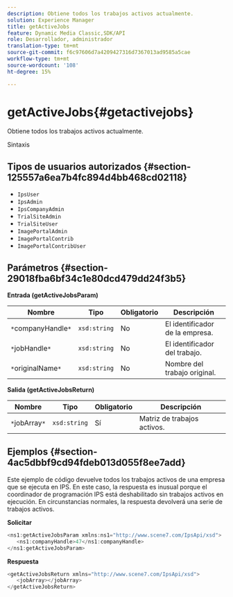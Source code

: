 ```yaml
---
description: Obtiene todos los trabajos activos actualmente.
solution: Experience Manager
title: getActiveJobs
feature: Dynamic Media Classic,SDK/API
role: Desarrollador, administrador
translation-type: tm+mt
source-git-commit: f6c97606d7a4209427316d7367013ad9585a5cae
workflow-type: tm+mt
source-wordcount: '108'
ht-degree: 15%

---
```



# getActiveJobs{#getactivejobs}

Obtiene todos los trabajos activos actualmente.

Sintaxis

## Tipos de usuarios autorizados {#section-125557a6ea7b4fc894d4bb468cd02118}

* `IpsUser`
* `IpsAdmin`
* `IpsCompanyAdmin`
* `TrialSiteAdmin`
* `TrialSiteUser`
* `ImagePortalAdmin`
* `ImagePortalContrib`
* `ImagePortalContribUser`

## Parámetros {#section-29018fba6bf34c1e80dcd479dd24f3b5}

**Entrada (getActiveJobsParam)**

| Nombre | Tipo | Obligatorio | Descripción |
|---|---|---|---|
| `*`companyHandle`*` | `xsd:string` | No | El identificador de la empresa. |
| `*`jobHandle`*` | `xsd:string` | No | El identificador del trabajo. |
| `*`originalName`*` | `xsd:string` | No | Nombre del trabajo original. |

**Salida (getActiveJobsReturn)**

| Nombre | Tipo | Obligatorio | Descripción |
|---|---|---|---|
| `*`jobArray`*` | `xsd:string` | Sí | Matriz de trabajos activos. |

## Ejemplos {#section-4ac5dbbf9cd94fdeb013d055f8ee7add}

Este ejemplo de código devuelve todos los trabajos activos de una empresa que se ejecuta en IPS. En este caso, la respuesta es inusual porque el coordinador de programación IPS está deshabilitado sin trabajos activos en ejecución. En circunstancias normales, la respuesta devolverá una serie de trabajos activos.

**Solicitar**

```java
<ns1:getActiveJobsParam xmlns:ns1="http://www.scene7.com/IpsApi/xsd">
   <ns1:companyHandle>47</ns1:companyHandle>
</ns1:getActiveJobsParam>
```

**Respuesta**

```java
<getActiveJobsReturn xmlns="http://www.scene7.com/IpsApi/xsd">
   <jobArray></jobArray>
</getActiveJobsReturn>
```

